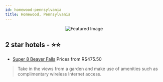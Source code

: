 ```yaml
---
id: homewood-pennsylvania
title: Homewood, Pennsylvania
---
```


<center><img src="https://i.travelapi.com/hotels/3000000/2210000/2206000/2205958/269a3050_z.jpg" alt="Featured Image" /></center>


##  2 star hotels - ⭐️⭐️

-    [Super 8 Beaver Falls](https://www.hurb.com/br/hotels/homewood/super-8-beaver-falls-JNP-JP066858?cmp=18055) Prices from R$475.50
   > Take in the views from a garden and make use of amenities such as complimentary wireless Internet access.

